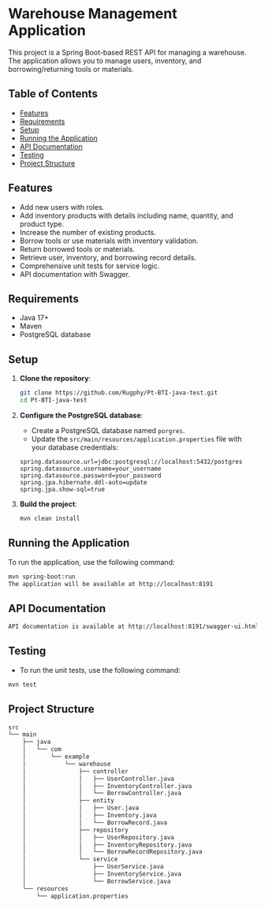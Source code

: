 # Warehouse Management Application

This project is a Spring Boot-based REST API for managing a warehouse. The application allows you to manage users, inventory, and borrowing/returning tools or materials.

## Table of Contents

- [Features](#features)
- [Requirements](#requirements)
- [Setup](#setup)
- [Running the Application](#running-the-application)
- [API Documentation](#api-documentation)
- [Testing](#testing)
- [Project Structure](#project-structure)

## Features

- Add new users with roles.
- Add inventory products with details including name, quantity, and product type.
- Increase the number of existing products.
- Borrow tools or use materials with inventory validation.
- Return borrowed tools or materials.
- Retrieve user, inventory, and borrowing record details.
- Comprehensive unit tests for service logic.
- API documentation with Swagger.

## Requirements

- Java 17+
- Maven
- PostgreSQL database

## Setup

1. **Clone the repository**:
    ```sh
    git clone https://github.com/Rugphy/Pt-BTI-java-test.git
    cd Pt-BTI-java-test
    ```

2. **Configure the PostgreSQL database**:
    - Create a PostgreSQL database named `porgres`.
    - Update the `src/main/resources/application.properties` file with your database credentials:
    ```properties
    spring.datasource.url=jdbc:postgresql://localhost:5432/postgres
    spring.datasource.username=your_username
    spring.datasource.password=your_password
    spring.jpa.hibernate.ddl-auto=update
    spring.jpa.show-sql=true
    ```

3. **Build the project**:
    ```sh
    mvn clean install
    ```

## Running the Application

To run the application, use the following command:
```sh
mvn spring-boot:run
The application will be available at http://localhost:8191
```

## API Documentation
```sh
API documentation is available at http://localhost:8191/swagger-ui.html
```

## Testing
- To run the unit tests, use the following command:
```sh
mvn test
```

## Project Structure
```sh
src
└── main
    ├── java
    │   └── com
    │       └── example
    │           └── warehouse
    │               ├── controller
    │               │   ├── UserController.java
    │               │   ├── InventoryController.java
    │               │   └── BorrowController.java
    │               ├── entity
    │               │   ├── User.java
    │               │   ├── Inventory.java
    │               │   └── BorrowRecord.java
    │               ├── repository
    │               │   ├── UserRepository.java
    │               │   ├── InventoryRepository.java
    │               │   └── BorrowRecordRepository.java
    │               └── service
    │                   ├── UserService.java
    │                   ├── InventoryService.java
    │                   └── BorrowService.java
    └── resources
        └── application.properties
```
